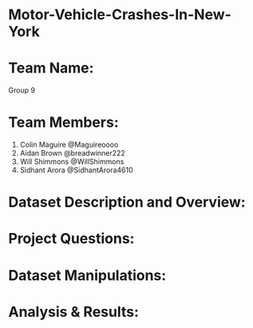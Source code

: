 # Motor-Vehicle-Crashes-In-New-York

# Team Name:
Group 9
# Team Members:
1. Colin Maguire @Maguireoooo
2. Aidan Brown @breadwinner222
3. Will Shimmons @WillShimmons
4. Sidhant Arora @SidhantArora4610
   
# Dataset Description and Overview:


# Project Questions:

# Dataset Manipulations:

# Analysis & Results:
